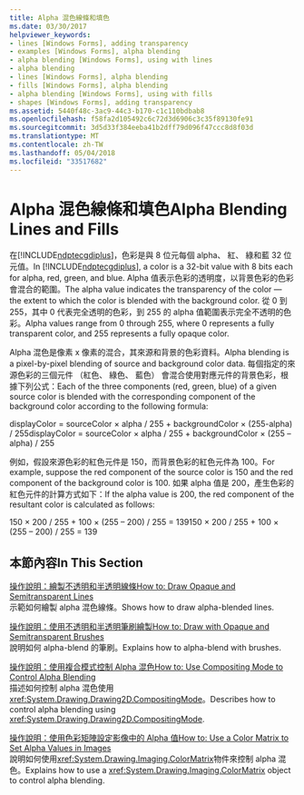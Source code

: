 ```yaml
---
title: Alpha 混色線條和填色
ms.date: 03/30/2017
helpviewer_keywords:
- lines [Windows Forms], adding transparency
- examples [Windows Forms], alpha blending
- alpha blending [Windows Forms], using with lines
- alpha blending
- lines [Windows Forms], alpha blending
- fills [Windows Forms], alpha blending
- alpha blending [Windows Forms], using with fills
- shapes [Windows Forms], adding transparency
ms.assetid: 5440f48c-3ac9-44c3-b170-c1c110bdbab8
ms.openlocfilehash: f58fa2d105492c6c72d3d6906c3c35f89130fe91
ms.sourcegitcommit: 3d5d33f384eeba41b2dff79d096f47ccc8d8f03d
ms.translationtype: MT
ms.contentlocale: zh-TW
ms.lasthandoff: 05/04/2018
ms.locfileid: "33517682"
---
```

# <a name="alpha-blending-lines-and-fills"></a><span data-ttu-id="20e3e-102">Alpha 混色線條和填色</span><span class="sxs-lookup"><span data-stu-id="20e3e-102">Alpha Blending Lines and Fills</span></span>
<span data-ttu-id="20e3e-103">在[!INCLUDE[ndptecgdiplus](../../../../includes/ndptecgdiplus-md.md)]，色彩是與 8 位元每個 alpha、 紅、 綠和藍 32 位元值。</span><span class="sxs-lookup"><span data-stu-id="20e3e-103">In [!INCLUDE[ndptecgdiplus](../../../../includes/ndptecgdiplus-md.md)], a color is a 32-bit value with 8 bits each for alpha, red, green, and blue.</span></span> <span data-ttu-id="20e3e-104">Alpha 值表示色彩的透明度，以背景色彩的色彩會混合的範圍。</span><span class="sxs-lookup"><span data-stu-id="20e3e-104">The alpha value indicates the transparency of the color — the extent to which the color is blended with the background color.</span></span> <span data-ttu-id="20e3e-105">從 0 到 255，其中 0 代表完全透明的色彩，到 255 的 alpha 值範圍表示完全不透明的色彩。</span><span class="sxs-lookup"><span data-stu-id="20e3e-105">Alpha values range from 0 through 255, where 0 represents a fully transparent color, and 255 represents a fully opaque color.</span></span>  
  
 <span data-ttu-id="20e3e-106">Alpha 混色是像素 x 像素的混合，其來源和背景的色彩資料。</span><span class="sxs-lookup"><span data-stu-id="20e3e-106">Alpha blending is a pixel-by-pixel blending of source and background color data.</span></span> <span data-ttu-id="20e3e-107">每個指定的來源色彩的三個元件 （紅色、 綠色、 藍色） 會混合使用對應元件的背景色彩，根據下列公式：</span><span class="sxs-lookup"><span data-stu-id="20e3e-107">Each of the three components (red, green, blue) of a given source color is blended with the corresponding component of the background color according to the following formula:</span></span>  
  
 <span data-ttu-id="20e3e-108">displayColor = sourceColor × alpha / 255 + backgroundColor × (255-alpha) / 255</span><span class="sxs-lookup"><span data-stu-id="20e3e-108">displayColor = sourceColor × alpha / 255 + backgroundColor × (255 – alpha) / 255</span></span>  
  
 <span data-ttu-id="20e3e-109">例如，假設來源色彩的紅色元件是 150，而背景色彩的紅色元件為 100。</span><span class="sxs-lookup"><span data-stu-id="20e3e-109">For example, suppose the red component of the source color is 150 and the red component of the background color is 100.</span></span> <span data-ttu-id="20e3e-110">如果 alpha 值是 200，產生色彩的紅色元件的計算方式如下：</span><span class="sxs-lookup"><span data-stu-id="20e3e-110">If the alpha value is 200, the red component of the resultant color is calculated as follows:</span></span>  
  
 <span data-ttu-id="20e3e-111">150 × 200 / 255 + 100 × (255 – 200) / 255 = 139</span><span class="sxs-lookup"><span data-stu-id="20e3e-111">150 × 200 / 255 + 100 × (255 – 200) / 255 = 139</span></span>  
  
## <a name="in-this-section"></a><span data-ttu-id="20e3e-112">本節內容</span><span class="sxs-lookup"><span data-stu-id="20e3e-112">In This Section</span></span>  
 [<span data-ttu-id="20e3e-113">操作說明：繪製不透明和半透明線條</span><span class="sxs-lookup"><span data-stu-id="20e3e-113">How to: Draw Opaque and Semitransparent Lines</span></span>](../../../../docs/framework/winforms/advanced/how-to-draw-opaque-and-semitransparent-lines.md)  
 <span data-ttu-id="20e3e-114">示範如何繪製 alpha 混色線條。</span><span class="sxs-lookup"><span data-stu-id="20e3e-114">Shows how to draw alpha-blended lines.</span></span>  
  
 [<span data-ttu-id="20e3e-115">操作說明：使用不透明和半透明筆刷繪製</span><span class="sxs-lookup"><span data-stu-id="20e3e-115">How to: Draw with Opaque and Semitransparent Brushes</span></span>](../../../../docs/framework/winforms/advanced/how-to-draw-with-opaque-and-semitransparent-brushes.md)  
 <span data-ttu-id="20e3e-116">說明如何 alpha-blend 的筆刷。</span><span class="sxs-lookup"><span data-stu-id="20e3e-116">Explains how to alpha-blend with brushes.</span></span>  
  
 [<span data-ttu-id="20e3e-117">操作說明：使用複合模式控制 Alpha 混色</span><span class="sxs-lookup"><span data-stu-id="20e3e-117">How to: Use Compositing Mode to Control Alpha Blending</span></span>](../../../../docs/framework/winforms/advanced/how-to-use-compositing-mode-to-control-alpha-blending.md)  
 <span data-ttu-id="20e3e-118">描述如何控制 alpha 混色使用<xref:System.Drawing.Drawing2D.CompositingMode>。</span><span class="sxs-lookup"><span data-stu-id="20e3e-118">Describes how to control alpha blending using <xref:System.Drawing.Drawing2D.CompositingMode>.</span></span>  
  
 [<span data-ttu-id="20e3e-119">操作說明：使用色彩矩陣設定影像中的 Alpha 值</span><span class="sxs-lookup"><span data-stu-id="20e3e-119">How to: Use a Color Matrix to Set Alpha Values in Images</span></span>](../../../../docs/framework/winforms/advanced/how-to-use-a-color-matrix-to-set-alpha-values-in-images.md)  
 <span data-ttu-id="20e3e-120">說明如何使用<xref:System.Drawing.Imaging.ColorMatrix>物件來控制 alpha 混色。</span><span class="sxs-lookup"><span data-stu-id="20e3e-120">Explains how to use a <xref:System.Drawing.Imaging.ColorMatrix> object to control alpha blending.</span></span>
